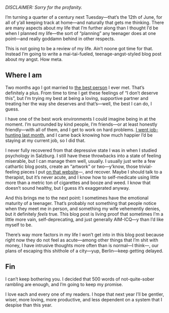 *DISCLAIMER: Sorry for the profanity.*

I’m turning a quarter of a century next Tuesday—that’s the 12th of June, for all
of y’all keeping track at home—and naturally that gets me thinking. There are
many aspects about my life that I’m further along than I thought I’d be when I
planned my life—the sort of “planning” any teenager does at one point—and really
goddamn behind in other respects.

This is not going to be a review of my life. Ain’t noone got time for that.
Instead I’m going to write a mai-tai-fueled, teenage-angst-styled blog post
about my angst. How meta.

## Where I am

Two months ago I got married to [the best person](http://malongi.com/) I ever
met. That’s definitely a plus. From time to time I get these feelings of “I
don’t deserve this”, but I’m trying my best at being a loving, supportive
partner and treating her the way she deserves and that’s—well, the best I can
do, I guess.

I have one of the best work environments I could imagine being in at the moment.
I’m surrounded by kind people, I’m friends—or at least honestly friendly—with
all of them, and I get to work on hard problems. [I went job-hunting last month](https://blog.veitheller.de/Job_Hunting.html), and I came back knowing how
much happier I’d be staying at my current job, so I did that.

I never fully recovered from that depressive state I was in when I studied
psychology in Salzburg. I still have these throwbacks into a state of feeling
miserable, but I can manage them well, usually. I usually just write a few
cathartic blog posts, create an “artwork” or two—y’know, those trivial-feeling
pieces I put [on that website](https://veitheller.de/art/)—, and recover. Maybe
I should talk to a therapist, but it’s never acute, and I know how to
self-medicate using little more than a metric ton of cigarettes and booze and
weed. I know that doesn’t sound healthy, but I guess it’s exaggerated anyway.

And this brings me to the next point: I sometimes have the emotional maturity of
a teenager. That’s probably not something that people notice when they meet me
in person, and something my wife vehemently denies, but it definitely _feels_
true. This blog post is living proof that sometimes I’m a little more vain,
self-deprecating, and just generally AIM-ICQ—y than I’d like myself to be.

There’s way more factors in my life I won’t get into in this blog post because
right now they do not feel as acute—among other things that I’m shit with
money, I have intrusive thoughts more often than is normal—I think—, our plans
of escaping this shithole of a city—yup, Berlin—keep getting delayed.

## Fin

I can’t keep bothering you. I decided that 500 words of not-quite-sober rambling
are enough, and I’m going to keep my promise.

I love each and every one of my readers. I hope that next year I’ll be gentler,
wiser, more loving, more productive, and less dependent on a system that I
despise than this year.
